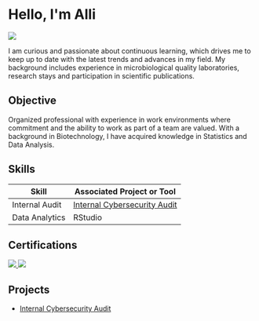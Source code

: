 # Hello, I'm Alli
<a href="https://www.linkedin.com/in/allison-ceballos-alvarez/"><img src="https://img.shields.io/badge/-LinkedIn-0072b1?&style=for-the-badge&logo=linkedin&logoColor=white" /></a>


I am curious and passionate about continuous learning, which drives me to keep up to date with the latest trends and advances in my field. My background includes experience in microbiological quality laboratories, research stays and participation in scientific publications.

## Objective
Organized professional with experience in work environments where commitment and the ability to work as part of a team are valued. With a background in Biotechnology, I have acquired knowledge in Statistics and Data Analysis.

## Skills

| Skill                                         | Associated Project or Tool |
|-----------------------------------------------|----------------------------|
| Internal Audit                                | <a href="https://github.com/My-Aleva/Internal-Cybersecurity-Audit/tree/main">Internal Cybersecurity Audit</a>|
| Data Analytics                                | RStudio|

## Certifications
<div>
<a href="https://www.credly.com/badges/2ce59462-1d10-496a-871b-7a6288c9b0b5/linked_in_profile" target="_blank">
  <img src="https://img.shields.io/badge/-Google%20Data%20Analytics%20Specialization-4285F4?&style=for-the-badge&logo=Google&logoColor=white" />
</a>
<a href="https://www.coursera.org/account/accomplishments/verify/3JWV4U3GWG7L">
  <img src="https://img.shields.io/badge/-Python%20Data%20Structures-3776AB?&style=for-the-badge&logo=Python&logoColor=white" />
</a>
</div>

## Projects
- <a href="https://github.com/My-Aleva/Internal-Cybersecurity-Audit/tree/main">Internal Cybersecurity Audit</a>
